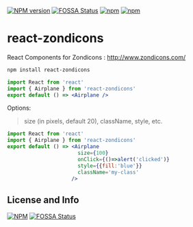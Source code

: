 [![NPM version](https://img.shields.io/npm/v/react-zondicons.svg)](https://www.npmjs.com/package/react-zondicons)
[![FOSSA Status](https://app.fossa.io/api/projects/git%2Bgithub.com%2Fkhtdr%2Freact-zondicons.svg?type=shield)](https://app.fossa.io/projects/git%2Bgithub.com%2Fkhtdr%2Freact-zondicons?ref=badge_shield)
[![npm](https://img.shields.io/npm/dm/react-zondicons.svg)](https://www.npmjs.com/package/react-zondicons)
[![npm](https://img.shields.io/npm/dt/react-zondicons.svg)](https://www.npmjs.com/package/react-zondicons)

# react-zondicons

React Components for Zondicons : http://www.zondicons.com/

```bash
npm install react-zondicons
```

``` jsx
import React from 'react'
import { Airplane } from 'react-zondicons'
export default () => <Airplane />
```

Options:
> size (in pixels, default 20), className, style, etc.
``` jsx
import React from 'react'
import { Airplane } from 'react-zondicons'
export default () => <Airplane
                       size={100}
                       onClick={()=>alert('clicked')}
                       style={{fill:'blue'}}
                       className='my-class'
                     />
```


## License and Info

[![NPM](https://nodei.co/npm/react-zondicons.png)](https://npmjs.org/package/react-zondicons)
[![FOSSA Status](https://app.fossa.io/api/projects/git%2Bgithub.com%2Fkhtdr%2Freact-zondicons.svg?type=large)](https://app.fossa.io/projects/git%2Bgithub.com%2Fkhtdr%2Freact-zondicons?ref=badge_large)
